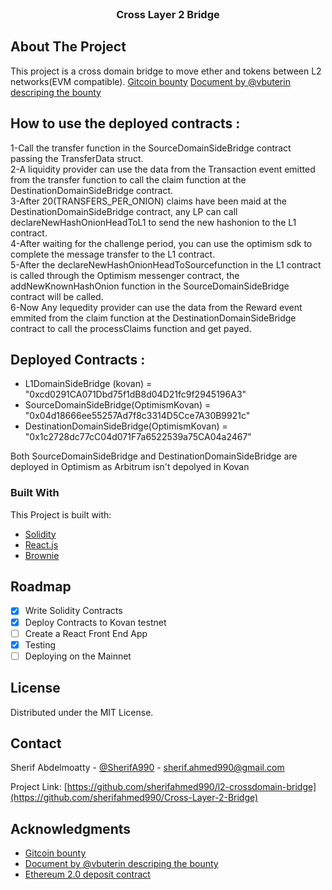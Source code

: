 <!-- PROJECT LOGO -->
<br />
<div align="center">
  <h3 align="center">Cross Layer 2 Bridge</h3>
</div>

<!-- ABOUT THE PROJECT -->
## About The Project

This project is a cross domain bridge to move ether and tokens between L2 networks(EVM compatible).
<a href='https://gitcoin.co/issue/gitcoinco/skunkworks/253/100027342'>Gitcoin bounty</a>
<a href='https://notes.ethereum.org/@vbuterin/cross_layer_2_bridges'>Document by @vbuterin descriping the bounty</a>

## How to use the deployed contracts :
1-Call the transfer function in the SourceDomainSideBridge contract passing the TransferData struct.</br>
2-A liquidity provider can use the data from the Transaction event emitted from the transfer function to call the claim function at the DestinationDomainSideBridge contract.</br>
3-After 20(TRANSFERS_PER_ONION) claims have been maid at the DestinationDomainSideBridge contract, any LP can call declareNewHashOnionHeadToL1 to send the new hashonion to the L1 contract.</br>
4-After waiting for the challenge period, you can use the optimism sdk to complete the message transfer to the L1 contract.</br>
5-After the declareNewHashOnionHeadToSourcefunction in the L1 contract is called through the Optimism messenger contract, the addNewKnownHashOnion function in the SourceDomainSideBridge contract will be called.</br>
6-Now Any lequedity provider can use the data from the Reward event emmited from the claim function at the DestinationDomainSideBridge contract to call the processClaims function and get payed.</br>

## Deployed Contracts :
* L1DomainSideBridge (kovan) = "0xcd0291CA071Dbd75f1dB8d04D21fc9f2945196A3"
* SourceDomainSideBridge(OptimismKovan) = "0x04d18666ee55257Ad7f8c3314D5Cce7A30B9921c"
* DestinationDomainSideBridge(OptimismKovan) = "0x1c2728dc77cC04d071F7a6522539a75CA04a2467"

Both SourceDomainSideBridge and DestinationDomainSideBridge are deployed in Optimism as Arbitrum isn't depolyed in Kovan

### Built With

This Project is built with:

* [Solidity](https://soliditylang.org)
* [React.js](https://reactjs.org/)
* [Brownie](https://eth-brownie.readthedocs.io/)

<!-- ROADMAP -->
## Roadmap

- [x] Write Solidity Contracts
- [x] Deploy Contracts to Kovan testnet
- [ ] Create a React Front End App
- [x] Testing
- [ ] Deploying on the Mainnet

<!-- LICENSE -->
## License

Distributed under the MIT License.

<!-- CONTACT -->
## Contact

Sherif Abdelmoatty - [@SherifA990](https://twitter.com/SherifA990) - sherif.ahmed990@gmail.com

Project Link: [https://github.com/sherifahmed990/l2-crossdomain-bridge](https://github.com/sherifahmed990/Cross-Layer-2-Bridge)

<!-- ACKNOWLEDGMENTS -->
## Acknowledgments

* <a href='https://gitcoin.co/issue/gitcoinco/skunkworks/253/100027342'>Gitcoin bounty</a>
* <a href='https://notes.ethereum.org/@vbuterin/cross_layer_2_bridges'>Document by @vbuterin descriping the bounty</a>
* <a href='https://etherscan.io/address/0x00000000219ab540356cbb839cbe05303d7705fa'>Ethereum 2.0 deposit contract</a>

